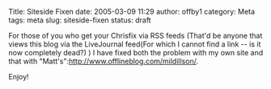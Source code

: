 Title: Siteside Fixen
date: 2005-03-09 11:29
author: offby1
category: Meta
tags: meta
slug: siteside-fixen
status: draft

For those of you who get your Chrisfix via RSS feeds (That'd be anyone that views this blog via the LiveJournal feed(For which I cannot find a link \-- is it now completely dead?) ) I have fixed both the problem with my own site and that with "Matt's":http://www.offlineblog.com/mildillson/.

Enjoy!
